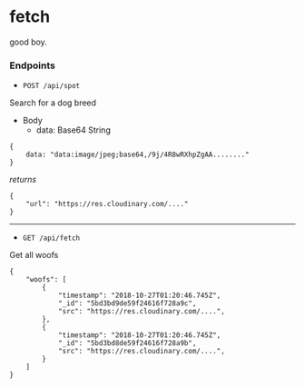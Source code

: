 # fetch

good boy.

### Endpoints

- `POST /api/spot`

Search for a dog breed

- Body
  - data: Base64 String

```
{
    data: "data:image/jpeg;base64,/9j/4R8wRXhpZgAA........"
}
```

_returns_

```
{
    "url": "https://res.cloudinary.com/...."
}
```

---

- `GET /api/fetch`

Get all woofs

```
{
    "woofs": [
        {
            "timestamp": "2018-10-27T01:20:46.745Z",
            "_id": "5bd3bd9de59f24616f728a9c",
            "src": "https://res.cloudinary.com/....",
        },
        {
            "timestamp": "2018-10-27T01:20:46.745Z",
            "_id": "5bd3bd8de59f24616f728a9b",
            "src": "https://res.cloudinary.com/....",
        }
    ]
}
```
